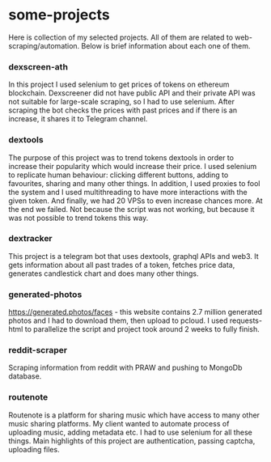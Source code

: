 # some-projects

Here is collection of my selected projects. All of them are related to web-scraping/automation. Below is brief information about each one of them.

### dexscreen-ath

In this project I used selenium to get prices of tokens on ethereum blockchain. Dexscreener did not have public API and their private API was not suitable for large-scale scraping, so I had to use selenium. After scraping the bot checks the prices with past prices and if there is an increase, it shares it to Telegram channel.

### dextools

The purpose of this project was to trend tokens dextools in order to increase their popularity which would increase their price. I used selenium to replicate human behaviour: clicking different buttons, adding to favourites, sharing and many other things. In addition, I used proxies to fool the system and I used multithreading to have more interactions with the given token. And finally, we had 20 VPSs to even increase chances more. At the end we failed. Not because the script was not working, but because it was not possible to trend tokens this way.

### dextracker

This project is a telegram bot that uses dextools, graphql APIs and web3. It gets information about all past trades of a token, fetches price data, generates candlestick chart and does many other things. 

### generated-photos

https://generated.photos/faces - this website contains 2.7 million generated photos and I had to download them, then upload to pcloud. I used requests-html to parallelize the script and project took around 2 weeks to fully finish.

### reddit-scraper

Scraping information from reddit with PRAW and pushing to MongoDb database.

### routenote

Routenote is a platform for sharing music which have access to many other music sharing platforms. My client wanted to automate process of uploading music, adding metadata etc. I had to use selenium for all these things. Main highlights of this project are authentication, passing captcha, uploading files.
